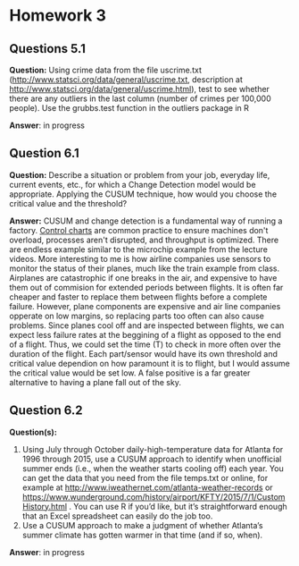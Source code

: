 # Homework 3

## Questions 5.1
__Question:__ Using crime data from the file uscrime.txt (http://www.statsci.org/data/general/uscrime.txt,
description at http://www.statsci.org/data/general/uscrime.html), test to see whether there are any
outliers in the last column (number of crimes per 100,000 people). Use the grubbs.test function in
the outliers package in R

__Answer__: in progress 

## Question 6.1
__Question:__ Describe a situation or problem from your job, everyday life, current events, etc., for which a Change
Detection model would be appropriate. Applying the CUSUM technique, how would you choose the
critical value and the threshold?

__Answer:__ CUSUM and change detection is a fundamental way of running a factory. 
[Control charts](http://asq.org/learn-about-quality/data-collection-analysis-tools/overview/control-chart.html) 
are common practice to ensure machines don't overload, processes aren't disrupted, and throughput is optimized. 
There are endless example similar to the microchip example from the lecture videos. More interesting to me is 
how airline companies use sensors to monitor the status of their planes, much like the train example from class. 
Airplanes are catastrophic if one breaks in the air, and expensive to have them out of commision for extended periods 
between flights. It is often far cheaper and faster to replace them between flights before a complete failure. 
However, plane components are expensive and air line companies opperate on low margins, so replacing parts too 
often can also cause problems. Since planes cool off and are inspected between flights, we can expect less 
failure rates at the beggining of a flight as opposed to the end of a flight. Thus, we could set the time (T) 
to check in more often over the duration of the flight. Each part/sensor would have its own threshold and 
critical value dependion on how paramount it is to flight, but I would assume the critical value would be set 
low. A false positive is a far greater alternative to having a plane fall out of the sky. 

## Question 6.2 
__Question(s):__
  1. Using July through October daily-high-temperature data for Atlanta for 1996 through 2015, use
a CUSUM approach to identify when unofficial summer ends (i.e., when the weather starts
cooling off) each year. You can get the data that you need from the file temps.txt or online,
for example at http://www.iweathernet.com/atlanta-weather-records or
https://www.wunderground.com/history/airport/KFTY/2015/7/1/CustomHistory.html . You can
use R if you’d like, but it’s straightforward enough that an Excel spreadsheet can easily do the
job too.
  2. Use a CUSUM approach to make a judgment of whether Atlanta’s summer climate has gotten
warmer in that time (and if so, when).

__Answer__: in progress
